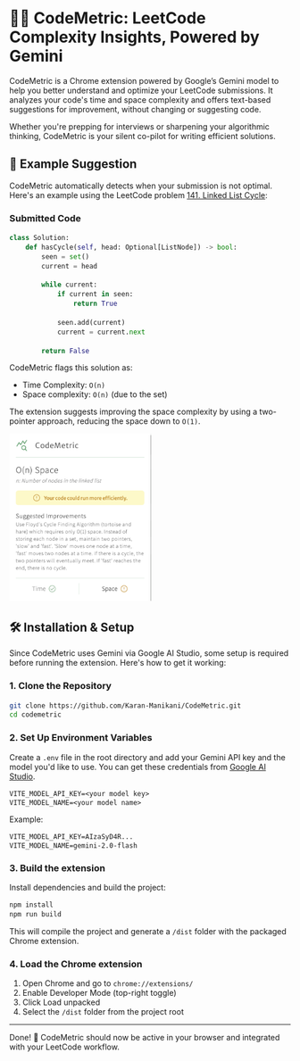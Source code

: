 # 🧑‍💻 CodeMetric: LeetCode Complexity Insights, Powered by Gemini

CodeMetric is a Chrome extension powered by Google’s Gemini model to help you better understand and optimize your LeetCode submissions. It analyzes your code's time and space complexity and offers text-based suggestions for improvement, without changing or suggesting code.

Whether you're prepping for interviews or sharpening your algorithmic thinking, CodeMetric is your silent co-pilot for writing efficient solutions.

## 💬 Example Suggestion

CodeMetric automatically detects when your submission is not optimal. Here's an example using the LeetCode problem <a href="https://leetcode.com/problems/linked-list-cycle/description/">141. Linked List Cycle</a>:

### Submitted Code

```python
class Solution:
    def hasCycle(self, head: Optional[ListNode]) -> bool:
        seen = set()
        current = head

        while current:
            if current in seen:
                return True

            seen.add(current)
            current = current.next

        return False
```

CodeMetric flags this solution as:

- Time Complexity: `O(n)`
- Space complexity: `O(n)` (due to the set)

The extension suggests improving the space complexity by using a two-pointer approach, reducing the space down to `O(1)`.

<img src="./screenshots/space.png" height="300" />

## 🛠️ Installation & Setup

Since CodeMetric uses Gemini via Google AI Studio, some setup is required before running the extension. Here's how to get it working:

### 1. Clone the Repository

```bash
git clone https://github.com/Karan-Manikani/CodeMetric.git
cd codemetric
```

### 2. Set Up Environment Variables

Create a `.env` file in the root directory and add your Gemini API key and the model you'd like to use. You can get these credentials from <a href="https://aistudio.google.com/">Google AI Studio</a>.

```env
VITE_MODEL_API_KEY=<your model key>
VITE_MODEL_NAME=<your model name>
```

Example:

```env
VITE_MODEL_API_KEY=AIzaSyD4R...
VITE_MODEL_NAME=gemini-2.0-flash
```

### 3. Build the extension

Install dependencies and build the project:

```bash
npm install
npm run build
```

This will compile the project and generate a `/dist` folder with the packaged Chrome extension.

### 4. Load the Chrome extension

1. Open Chrome and go to `chrome://extensions/`
2. Enable Developer Mode (top-right toggle)
3. Click Load unpacked
4. Select the `/dist` folder from the project root

---

Done! 🎉 CodeMetric should now be active in your browser and integrated with your LeetCode workflow.
